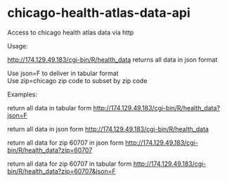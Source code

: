 chicago-health-atlas-data-api
=============================

Access to chicago health atlas data via http

Usage:

http://174.129.49.183/cgi-bin/R/health_data returns all data in json format

Use json=F to deliver in tabular format   
Use zip=chicago zip code to subset by zip code

Examples:

return all data in tabular form
http://174.129.49.183/cgi-bin/R/health_data?json=F 

return all data in json form
http://174.129.49.183/cgi-bin/R/health_data

return all data for zip 60707 in json form
http://174.129.49.183/cgi-bin/R/health_data?zip=60707

return all data for zip 60707 in tabular form
http://174.129.49.183/cgi-bin/R/health_data?zip=60707&json=F

